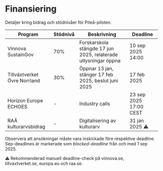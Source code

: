# Finansiering

Detaljer kring bidrag och stödnivåer för Piteå-piloten.

| Program | Stödnivå | Beskrivning | Deadline |
|---------|----------|-------------|----------|
| Vinnova SustainGov | 70% | Forskarskola stängde 17 jun 2025, relaterade utlysningar öppna | 10 sep 2025 14:00 |
| Tillväxtverket Övre Norrland | 30% | Öppnar 13 jan, stänger 17 feb 2025, beslut juni 2025 | 17 feb 2025 |
| Horizon Europe ECHOES | - | Industry calls | 23 sep 2025 17:00 CEST |
| RAÄ kulturarvsbidrag | - | Digitalisering av kulturarv | 31 jan 2025 ⚠️ |

Observera att ansökningar måste vara inskickade före respektive deadline. Sep-deadlines är markerade som *blocked-deadline* från och med 1 sep 2025.

⚠️ Rekommenderad manuell deadline-check på vinnova.se, tillvaxtverket.se, europa.eu och raa.se.
